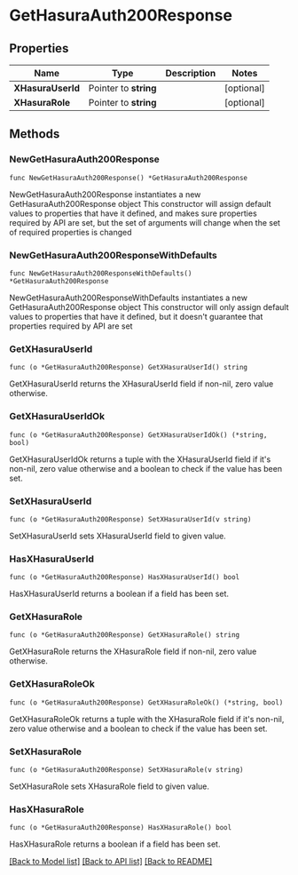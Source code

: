 # GetHasuraAuth200Response

## Properties

Name | Type | Description | Notes
------------ | ------------- | ------------- | -------------
**XHasuraUserId** | Pointer to **string** |  | [optional] 
**XHasuraRole** | Pointer to **string** |  | [optional] 

## Methods

### NewGetHasuraAuth200Response

`func NewGetHasuraAuth200Response() *GetHasuraAuth200Response`

NewGetHasuraAuth200Response instantiates a new GetHasuraAuth200Response object
This constructor will assign default values to properties that have it defined,
and makes sure properties required by API are set, but the set of arguments
will change when the set of required properties is changed

### NewGetHasuraAuth200ResponseWithDefaults

`func NewGetHasuraAuth200ResponseWithDefaults() *GetHasuraAuth200Response`

NewGetHasuraAuth200ResponseWithDefaults instantiates a new GetHasuraAuth200Response object
This constructor will only assign default values to properties that have it defined,
but it doesn't guarantee that properties required by API are set

### GetXHasuraUserId

`func (o *GetHasuraAuth200Response) GetXHasuraUserId() string`

GetXHasuraUserId returns the XHasuraUserId field if non-nil, zero value otherwise.

### GetXHasuraUserIdOk

`func (o *GetHasuraAuth200Response) GetXHasuraUserIdOk() (*string, bool)`

GetXHasuraUserIdOk returns a tuple with the XHasuraUserId field if it's non-nil, zero value otherwise
and a boolean to check if the value has been set.

### SetXHasuraUserId

`func (o *GetHasuraAuth200Response) SetXHasuraUserId(v string)`

SetXHasuraUserId sets XHasuraUserId field to given value.

### HasXHasuraUserId

`func (o *GetHasuraAuth200Response) HasXHasuraUserId() bool`

HasXHasuraUserId returns a boolean if a field has been set.

### GetXHasuraRole

`func (o *GetHasuraAuth200Response) GetXHasuraRole() string`

GetXHasuraRole returns the XHasuraRole field if non-nil, zero value otherwise.

### GetXHasuraRoleOk

`func (o *GetHasuraAuth200Response) GetXHasuraRoleOk() (*string, bool)`

GetXHasuraRoleOk returns a tuple with the XHasuraRole field if it's non-nil, zero value otherwise
and a boolean to check if the value has been set.

### SetXHasuraRole

`func (o *GetHasuraAuth200Response) SetXHasuraRole(v string)`

SetXHasuraRole sets XHasuraRole field to given value.

### HasXHasuraRole

`func (o *GetHasuraAuth200Response) HasXHasuraRole() bool`

HasXHasuraRole returns a boolean if a field has been set.


[[Back to Model list]](../README.md#documentation-for-models) [[Back to API list]](../README.md#documentation-for-api-endpoints) [[Back to README]](../README.md)


